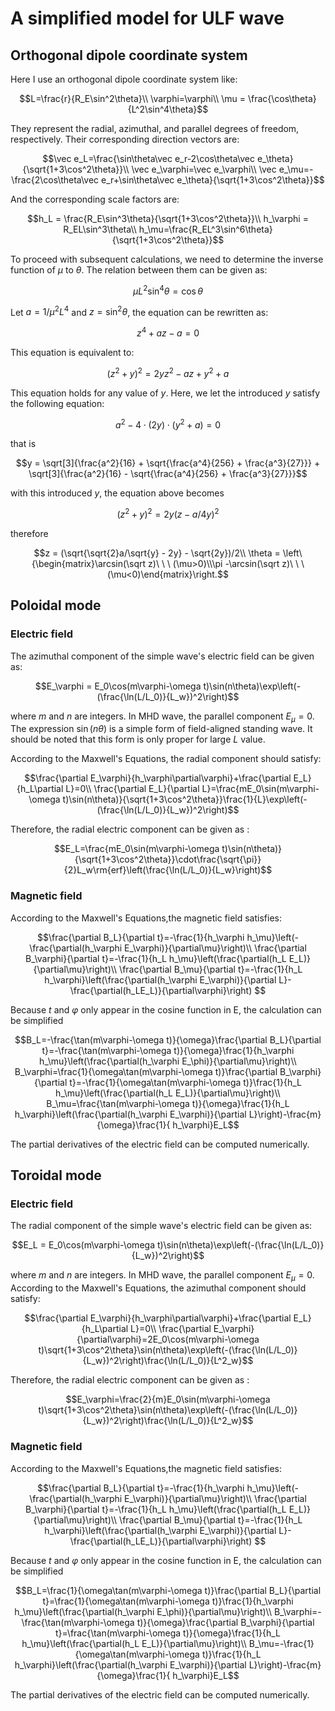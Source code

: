 # A simplified model for ULF wave

## Orthogonal dipole coordinate system

Here I use an orthogonal dipole coordinate system like:

```math
L=\frac{r}{R_E\sin^2\theta}\\
\varphi=\varphi\\
\mu = \frac{\cos\theta}{L^2\sin^4\theta}
```

They represent the radial, azimuthal, and parallel degrees of freedom, respectively. Their corresponding direction vectors are:

```math
\vec e_L=\frac{\sin\theta\vec e_r-2\cos\theta\vec e_\theta}{\sqrt{1+3\cos^2\theta}}\\
\vec e_\varphi=\vec e_\varphi\\
\vec e_\mu=-\frac{2\cos\theta\vec e_r+\sin\theta\vec e_\theta}{\sqrt{1+3\cos^2\theta}}
```

And the corresponding scale factors are:

```math
h_L = \frac{R_E\sin^3\theta}{\sqrt{1+3\cos^2\theta}}\\
h_\varphi = R_EL\sin^3\theta\\
h_\mu=\frac{R_EL^3\sin^6\theta}{\sqrt{1+3\cos^2\theta}}
```

To proceed with subsequent calculations, we need to determine the inverse function of $\mu$ to $\theta$. The relation between them can be given as:

```math
\mu L^2\sin^4\theta=\cos\theta
```

Let $a=1/\mu^2L^4$ and $z=\sin^2\theta$, the equation can be rewritten as:

```math
z^4+az-a=0
```

This equation is equivalent to:

```math
(z^2 + y)^2 = 2yz^2 - az + y^2 + a
```

This equation holds for any value of $y$. Here, we let the introduced $y$ satisfy the following equation:

```math
a^2 - 4\cdot(2y)\cdot(y^2 + a) = 0
```

that is 

```math
y = \sqrt[3]{\frac{a^2}{16} + \sqrt{\frac{a^4}{256} + \frac{a^3}{27}}} + \sqrt[3]{\frac{a^2}{16} - \sqrt{\frac{a^4}{256} + \frac{a^3}{27}}}
```

with this introduced $y$, the equation above becomes

```math
(z^2 + y)^2 = 2y(z- a/4y)^2
```

therefore

```math
z = (\sqrt{\sqrt{2}a/\sqrt{y} - 2y} - \sqrt{2y})/2\\
\theta = \left\{\begin{matrix}\arcsin(\sqrt z)\ \ \ (\mu>0)\\\pi -\arcsin(\sqrt z)\ \ \ (\mu<0)\end{matrix}\right.
```

## Poloidal mode

### Electric field

The azimuthal component of the simple wave's electric field can be given as:

```math
E_\varphi = E_0\cos(m\varphi-\omega t)\sin(n\theta)\exp\left(-(\frac{\ln(L/L_0)}{L_w})^2\right)
```

where $m$ and $n$ are integers. In MHD wave, the parallel component $E_\mu=0$. The expression $\sin(n\theta)$ is a simple form of field-aligned standing wave. It should be noted that this form is only proper for large $L$ value.

According to the Maxwell's Equations, the radial component should satisfy:

```math
\frac{\partial E_\varphi}{h_\varphi\partial\varphi}+\frac{\partial E_L}{h_L\partial L}=0\\
\frac{\partial E_L}{\partial L}=\frac{mE_0\sin(m\varphi-\omega t)\sin(n\theta)}{\sqrt{1+3\cos^2\theta}}\frac{1}{L}\exp\left(-(\frac{\ln(L/L_0)}{L_w})^2\right)
```

Therefore, the radial electric component can be given as :

```math
E_L=\frac{mE_0\sin(m\varphi-\omega t)\sin(n\theta)}{\sqrt{1+3\cos^2\theta}}\cdot\frac{\sqrt{\pi}}{2}L_w\rm{erf}\left(\frac{\ln(L/L_0)}{L_w}\right)
```

### Magnetic field

According to the Maxwell's Equations,the magnetic field satisfies:

```math
\frac{\partial B_L}{\partial t}=-\frac{1}{h_\varphi h_\mu}\left(-\frac{\partial(h_\varphi E_\varphi)}{\partial\mu}\right)\\

\frac{\partial B_\varphi}{\partial t}=-\frac{1}{h_L h_\mu}\left(\frac{\partial(h_L E_L)}{\partial\mu}\right)\\

\frac{\partial B_\mu}{\partial t}=-\frac{1}{h_L h_\varphi}\left(\frac{\partial(h_\varphi E_\varphi)}{\partial L}-\frac{\partial(h_LE_L)}{\partial\varphi}\right)

```

Because $t$ and $\varphi$ only appear in the cosine function in E, the calculation can be simplified

```math
B_L=-\frac{\tan(m\varphi-\omega t)}{\omega}\frac{\partial B_L}{\partial t}=-\frac{\tan(m\varphi-\omega t)}{\omega}\frac{1}{h_\varphi h_\mu}\left(\frac{\partial(h_\varphi E_\phi)}{\partial\mu}\right)\\
B_\varphi=\frac{1}{\omega\tan(m\varphi-\omega t)}\frac{\partial B_\varphi}{\partial t}=-\frac{1}{\omega\tan(m\varphi-\omega t)}\frac{1}{h_L h_\mu}\left(\frac{\partial(h_L E_L)}{\partial\mu}\right)\\
B_\mu=\frac{\tan(m\varphi-\omega t)}{\omega}\frac{1}{h_L h_\varphi}\left(\frac{\partial(h_\varphi E_\varphi)}{\partial L}\right)-\frac{m}{\omega}\frac{1}{ h_\varphi}E_L
```

The partial derivatives of the electric field can be computed numerically.

## Toroidal mode

### Electric field

The radial component of the simple wave's electric field can be given as:

```math
E_L = E_0\cos(m\varphi-\omega t)\sin(n\theta)\exp\left(-(\frac{\ln(L/L_0)}{L_w})^2\right)
```

where $m$ and $n$ are integers. In MHD wave, the parallel component $E_\mu=0$. According to the Maxwell's Equations, the azimuthal component should satisfy:

```math
\frac{\partial E_\varphi}{h_\varphi\partial\varphi}+\frac{\partial E_L}{h_L\partial L}=0\\
\frac{\partial E_\varphi}{\partial\varphi}=2E_0\cos(m\varphi-\omega t)\sqrt{1+3\cos^2\theta}\sin(n\theta)\exp\left(-(\frac{\ln(L/L_0)}{L_w})^2\right)\frac{\ln(L/L_0)}{L^2_w}
```

Therefore, the radial electric component can be given as :

```math
E_\varphi=\frac{2}{m}E_0\sin(m\varphi-\omega t)\sqrt{1+3\cos^2\theta}\sin(n\theta)\exp\left(-(\frac{\ln(L/L_0)}{L_w})^2\right)\frac{\ln(L/L_0)}{L^2_w}
```

### Magnetic field

According to the Maxwell's Equations,the magnetic field satisfies:

```math
\frac{\partial B_L}{\partial t}=-\frac{1}{h_\varphi h_\mu}\left(-\frac{\partial(h_\varphi E_\varphi)}{\partial\mu}\right)\\
\frac{\partial B_\varphi}{\partial t}=-\frac{1}{h_L h_\mu}\left(\frac{\partial(h_L E_L)}{\partial\mu}\right)\\
\frac{\partial B_\mu}{\partial t}=-\frac{1}{h_L h_\varphi}\left(\frac{\partial(h_\varphi E_\varphi)}{\partial L}-\frac{\partial(h_LE_L)}{\partial\varphi}\right)

```

Because $t$ and $\varphi$ only appear in the cosine function in E, the calculation can be simplified

```math
B_L=\frac{1}{\omega\tan(m\varphi-\omega t)}\frac{\partial B_L}{\partial t}=\frac{1}{\omega\tan(m\varphi-\omega t)}\frac{1}{h_\varphi h_\mu}\left(\frac{\partial(h_\varphi E_\phi)}{\partial\mu}\right)\\
B_\varphi=-\frac{\tan(m\varphi-\omega t)}{\omega}\frac{\partial B_\varphi}{\partial t}=\frac{\tan(m\varphi-\omega t)}{\omega}\frac{1}{h_L h_\mu}\left(\frac{\partial(h_L E_L)}{\partial\mu}\right)\\
B_\mu=-\frac{1}{\omega\tan(m\varphi-\omega t)}\frac{1}{h_L h_\varphi}\left(\frac{\partial(h_\varphi E_\varphi)}{\partial L}\right)-\frac{m}{\omega}\frac{1}{ h_\varphi}E_L
```

The partial derivatives of the electric field can be computed numerically.
